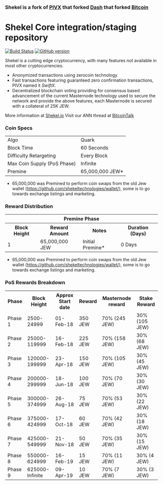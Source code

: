 ### Shekel is a fork of [PIVX](https://github.com/PIVX-Project/PIVX) that forked [Dash](https://github.com/dashpay/dash) that forked [Bitcoin](https://github.com/bitcoin/bitcoinp)


Shekel Core integration/staging repository
=====================================

[![Build Status](https://travis-ci.org/JEW-Project/JEW.svg?branch=master)](https://travis-ci.org/JEW-Project/JEW) [![GitHub version](https://badge.fury.io/gh/JEW-Project%2FJEW.svg)](https://badge.fury.io/gh/JEW-Project%2FJEW)

Shekel is a cutting edge cryptocurrency, with many features not available in most other cryptocurrencies.
- Anonymized transactions using zerocoin technology.
- Fast transactions featuring guaranteed zero confirmation transactions, PIVX named it _SwiftX_.
- Decentralized blockchain voting providing for consensus based advancement of the current Masternode
  technology used to secure the network and provide the above features, each Masternode is secured
  with a collateral of 25K JEW.

More information at [Shekel.io](http://www.shekel.io) Visit our ANN thread at [BitcoinTalk](https://bitcointalk.org/index.php?topic=2455628.0)

### Coin Specs
<table>
<tr><td>Algo</td><td>Quark</td></tr>
<tr><td>Block Time</td><td>60 Seconds</td></tr>
<tr><td>Difficulty Retargeting</td><td>Every Block</td></tr>
<tr><td>Max Coin Supply (PoS Phase)</td><td>Infinite</td></tr>
<tr><td>Premine</td><td>65,000,000 JEW*</td></tr>
</table>

* 65,000,000 was Premined to perform coin swaps from the old Jew wallet (https://github.com/shekeltechnologies/wallet/), some is to go towards exchange listings and marketing.


### Reward Distribution

<table>
<th colspan=4>Premine Phase</th>
<tr><th>Block Height</th><th>Reward Amount</th><th>Notes</th><th>Duration (Days)</th></tr>
<tr><td>1</td><td>65,000,000 JEW</td><td>Initial Premine*</td><td>0 Days</td></tr>
</table>

* 65,000,000 was Premined to perform coin swaps from the old Jew wallet (https://github.com/shekeltechnologies/wallet/), some is to go towards exchange listings and marketing.

### PoS Rewards Breakdown

<table>
  <th>Phase</th><th>Block Height</th><th>Approx Start date</th><th>Reward</th><th>Masternode reward</th><th>Stake Reward</th>
  <tr><td>Phase 1</td><td>2500-24999</td><td>01-Feb-18</td><td>350 JEW</td><td>70% (245 JEW)</td><td>30% (105 JEW)</td></tr>
<tr><td>Phase 2</td><td>25000-119999</td><td>16-Feb-18</td><td>225 JEW</td><td>70% (158 JEW)</td><td>30% (68 JEW)</td></tr>
<tr><td>Phase 3</td><td>120000-199999</td><td>23-Apr-18</td><td>150 JEW</td><td>70% (105 JEW)</td><td>30% (45 JEW)</td></tr>
<tr><td>Phase 4</td><td>200000-299999</td><td>18-Jun-18</td><td>100 JEW</td><td>70% (70 JEW)</td><td>30% (30 JEW)</td></tr>
<tr><td>Phase 5</td><td>300000-374999</td><td>26-Aug-18</td><td>75 JEW</td><td>70% (53 JEW)</td><td>30% (22 JEW)</td></tr>
<tr><td>Phase 6</td><td>375000-424999</td><td>17-Oct-18</td><td>60 JEW</td><td>70% (42 JEW)</td><td>30% (18 JEW)</td></tr>
<tr><td>Phase 7</td><td>425000-549999</td><td>21-Nov-18</td><td>50 JEW</td><td>70% (35 JEW)</td><td>30% (15 JEW)</td></tr>
<tr><td>Phase 8</td><td>550000-624999</td><td>16-Feb-19</td><td>15 JEW</td><td>70% (11 JEW)</td><td>30% (4 JEW)</td></tr>
<tr><td>Phase 9</td><td>625000-Infinite</td><td>09-Apr-19</td><td>10 JEW</td><td>70% (7 JEW)</td><td>30% (3 JEW)</td></tr>

</table>
